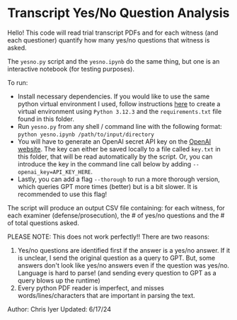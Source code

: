 # Transcript Yes/No Question Analysis 

Hello! This code will read trial transcript PDFs and for each witness (and each questioner) quantify how many yes/no questions that witness is asked.

The `yesno.py` script and the `yesno.ipynb` do the same thing, but one is an interactive notebook (for testing purposes).

To run:
- Install necessary dependencies. If you would like to use the same python virtual environment I used, follow instructions [here](https://python.land/virtual-environments/virtualenv#How_to_create_a_Python_venv) to create a virtual environment using `Python 3.12.3` and the `requirements.txt` file found in this folder.
- Run `yesno.py` from any shell / command line with the following format: `python yesno.ipynb /path/to/input/directory`
- You will have to generate an OpenAI secret API key on the [OpenAI website](https://platform.openai.com/api-keys). The key can either be saved locally to a file called `key.txt` in this folder, that will be read automatically by the script. Or, you can introduce the key in the command line call below by adding `--openai_key=API_KEY_HERE`.
- Lastly, you can add a flag `--thorough` to run a more thorough version, which queries GPT more times (better) but is a bit slower. It is recommended to use this flag!

The script will produce an output CSV file containing: for each witness, for each examiner (defense/prosecution), the # of yes/no questions and the # of total questions asked.

PLEASE NOTE: This does not work perfectly!! There are two reasons:
1. Yes/no questions are identified first if the answer is a yes/no answer. If it is unclear, I send the original question as a query to GPT. But, some answers don't look like yes/no answers even if the question was yes/no. Language is hard to parse! (and sending every question to GPT as a query blows up the runtime)
2. Every python PDF reader is imperfect, and misses words/lines/characters that are important in parsing the text. 


Author: Chris Iyer
Updated: 6/17/24
